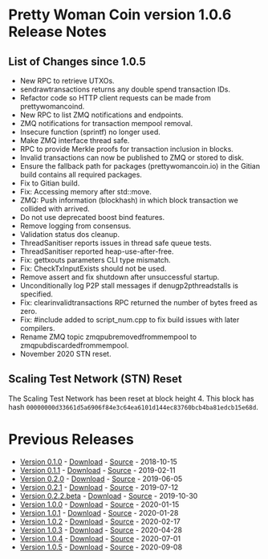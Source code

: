 # Pretty Woman Coin version 1.0.6 Release Notes

## List of Changes since 1.0.5
* New RPC to retrieve UTXOs.
* sendrawtransactions returns any double spend transaction IDs.
* Refactor code so HTTP client requests can be made from prettywomancoind.
* New RPC to list ZMQ notifications and endpoints.
* ZMQ notifications for transaction mempool removal.
* Insecure function (sprintf) no longer used.
* Make ZMQ interface thread safe.
* RPC to provide Merkle proofs for transaction inclusion in blocks.
* Invalid transactions can now be published to ZMQ or stored to disk.
* Ensure the fallback path for packages (prettywomancoin.io) in the Gitian build contains all required packages.
* Fix to Gitian build.
* Fix: Accessing memory after std::move.
* ZMQ: Push information (blockhash) in which block transaction we collided with arrived.
* Do not use deprecated boost bind features.
* Remove logging from consensus.
* Validation status dos cleanup.
* ThreadSanitiser reports issues in thread safe queue tests.
* ThreadSanitiser reported heap-use-after-free.
* Fix: gettxouts parameters CLI type mismatch.
* Fix: CheckTxInputExists should not be used.
* Remove assert and fix shutdown after unsuccessful startup.
* Unconditionally log P2P stall messages if denugp2pthreadstalls is specified.
* Fix: clearinvalidtransactions RPC returned the number of bytes freed as zero.
* Fix: #include <limits> added to script_num.cpp to fix build issues with later compilers.
* Rename ZMQ topic zmqpubremovedfrommempool to zmqpubdiscardedfrommempool.
* November 2020 STN reset.

## Scaling Test Network (STN) Reset
The Scaling Test Network has been reset at block height 4. This block has hash 
`00000000d33661d5a6906f84e3c64ea6101d144ec83760bcb4ba81edcb15e68d`.

# Previous Releases
* [Version 0.1.0](release-notes-v0.1.0.md) - [Download](https://download.prettywomancoin.io/prettywomancoin/0.1.0/) - [Source](https://github.com/prettywomancoin-sv/prettywomancoin-sv/tree/v0.1.0) - 2018-10-15
* [Version 0.1.1](release-notes-v0.1.1.md) - [Download](https://download.prettywomancoin.io/prettywomancoin/0.1.1/) - [Source](https://github.com/prettywomancoin-sv/prettywomancoin-sv/tree/v0.1.1) - 2019-02-11
* [Version 0.2.0](release-notes-v0.2.0.md) - [Download](https://download.prettywomancoin.io/prettywomancoin/0.2.0/) - [Source](https://github.com/prettywomancoin-sv/prettywomancoin-sv/tree/v0.2.0) - 2019-06-05
* [Version 0.2.1](release-notes-v0.2.1.md) - [Download](https://download.prettywomancoin.io/prettywomancoin/0.2.1/) - [Source](https://github.com/prettywomancoin-sv/prettywomancoin-sv/tree/v0.2.1) - 2019-07-12
* [Version 0.2.2.beta](release-notes-v0.2.2-beta.md) - [Download](https://download.prettywomancoin.io/prettywomancoin/0.2.2.beta/) - [Source](https://github.com/prettywomancoin-sv/prettywomancoin-sv/tree/v0.2.2.beta) - 2019-10-30
* [Version 1.0.0](release-notes-v1.0.0.md) - [Download](https://download.prettywomancoin.io/prettywomancoin/1.0.0/) - [Source](https://github.com/prettywomancoin-sv/prettywomancoin-sv/tree/v1.0.0) - 2020-01-15
* [Version 1.0.1](release-notes-v1.0.1.md) - [Download](https://download.prettywomancoin.io/prettywomancoin/1.0.1/) - [Source](https://github.com/prettywomancoin-sv/prettywomancoin-sv/tree/v1.0.1) - 2020-01-28
* [Version 1.0.2](release-notes-v1.0.2.md) - [Download](https://download.prettywomancoin.io/prettywomancoin/1.0.2/) - [Source](https://github.com/prettywomancoin-sv/prettywomancoin-sv/tree/v1.0.2) - 2020-02-17
* [Version 1.0.3](release-notes-v1.0.3.md) - [Download](https://download.prettywomancoin.io/prettywomancoin/1.0.3/) - [Source](https://github.com/prettywomancoin-sv/prettywomancoin-sv/tree/v1.0.3) - 2020-04-28
* [Version 1.0.4](release-notes-v1.0.4.md) - [Download](https://download.prettywomancoin.io/prettywomancoin/1.0.4/) - [Source](https://github.com/prettywomancoin-sv/prettywomancoin-sv/tree/v1.0.4) - 2020-07-01
* [Version 1.0.5](release-notes-v1.0.5.md) - [Download](https://download.prettywomancoin.io/prettywomancoin/1.0.5/) - [Source](https://github.com/prettywomancoin-sv/prettywomancoin-sv/tree/v1.0.5) - 2020-09-08
